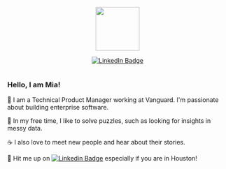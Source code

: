 <p id="header" align="center">
  <img src="https://media.giphy.com/media/L1R1tvI9svkIWwpVYr/giphy.gif" width="100"/>
</p>

<p align="center">
<a href="https://www.linkedin.com/in/mia-yuan"><img src="https://img.shields.io/badge/LinkedIn-blue?style=for-the-badge&logo=linkedin&logoColor=white" alt="LinkedIn Badge"></a>
</p>

<p id="page views" align="center"> 
  <img src="https://komarev.com/ghpvc/?username=miaYmia&style=flat-square&color=blue" alt=""/> 
</p>    

### Hello, I am Mia!
                                                                                            
👋  I am a Technical Product Manager working at Vanguard. I'm passionate about building enterprise software. 
                                                                                            
🔭  In my free time, I like to solve puzzles, such as looking for insights in messy data.
                                                                                            
☕  I also love to meet new people and hear about their stories.    
                                                                                            
🤝  Hit me up on [![Linkedin Badge](https://img.shields.io/badge/-Mia-blue?style=flat&logo=Linkedin&logoColor=white)](https://www.linkedin.com/in/Mia) especially if you are in Houston!  

                                                                                            


                                                                                            
                                                                                           
                                                                                            
